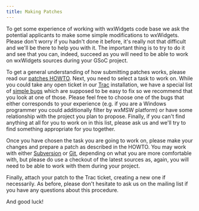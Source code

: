 ```yaml
---
title: Making Patches
---
```


To get some experience of working with wxWidgets code base we ask the
potential applicants to make some simple modifications to wxWidgets. Please
don't worry if you hadn't done it before, it's really not that difficult and
we'll be there to help you with it. The important thing is to try to do it and
see that you can, indeed, succeed as you will need to be able to work on
wxWidgets sources during your GSoC project.

To get a general understanding of how submitting patches works, please read
our [patches HOWTO](https://trac.wxwidgets.org/wiki/HowToSubmitPatches). Next,
you need to select a task to work on. While you could take any open ticket
in our [Trac](https://trac.wxwidgets.org) installation, we have a special list
of [simple bugs](https://trac.wxwidgets.org/tags/%27simple%27) which are
supposed to be easy to fix so we recommend that you look at one of those.
Please feel free to choose one of the bugs that either corresponds to your
experience (e.g. if you are a Windows programmer you could additionally filter
by wxMSW platform) or have some relationship with the project you plan to
propose. Finally, if you can't find anything at all for you to work on in this
list, please ask us and we'll try to find something appropriate for you
together.

Once you have chosen the task you are going to work on, please make your
changes and prepare a patch as described in the HOWTO. You may work with
either [Subversion](https://www.wxwidgets.org/develop/code-repository/) or
[Git](https://github.com/wxWidgets/wxWidgets), depending on what you are more
comfortable with, but please do use a checkout of the latest sources as,
again, you will need to be able to work with them during your project.

Finally, attach your patch to the Trac ticket, creating a new one if
necessarily. As before, please don't hesitate to ask us on the mailing list if
you have any questions about this procedure.

And good luck!
